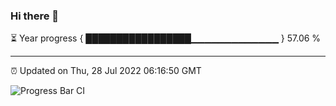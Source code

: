 ### Hi there 👋

⏳ Year progress { █████████████████▁▁▁▁▁▁▁▁▁▁▁▁▁ } 57.06 %

---

⏰ Updated on Thu, 28 Jul 2022 06:16:50 GMT

![Progress Bar CI](https://github.com/liununu/liununu/workflows/Progress%20Bar%20CI/badge.svg)
